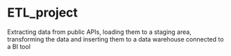 # ETL_project
Extracting data from public APIs, loading them to a staging area, transforming the data and inserting them to a data warehouse connected to a BI tool
